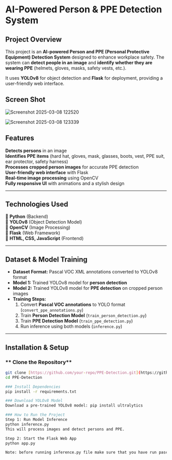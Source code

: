 #  AI-Powered Person & PPE Detection System

##  Project Overview
This project is an **AI-powered Person and PPE (Personal Protective Equipment) Detection System** designed to enhance workplace safety. The system can **detect people in an image** and **identify whether they are wearing PPE** (helmets, gloves, masks, safety vests, etc.).  

It uses **YOLOv8** for object detection and **Flask** for deployment, providing a user-friendly web interface.

## Screen Shot

![Screenshot 2025-03-08 122520](https://github.com/user-attachments/assets/118a318d-6e32-4026-bd8f-40f530d1b9a6)

![Screenshot 2025-03-08 123339](https://github.com/user-attachments/assets/497c3297-2637-40bd-ae66-36568bb16477)

##  Features
**Detects persons** in an image  
 **Identifies PPE items** (hard hat, gloves, mask, glasses, boots, vest, PPE suit, ear protector, safety harness)  
 **Processes cropped person images** for accurate PPE detection  
 **User-friendly web interface** with Flask  
 **Real-time image processing** using OpenCV  
 **Fully responsive UI** with animations and a stylish design  

---

##  Technologies Used
🔹 **Python** (Backend)  
🔹 **YOLOv8** (Object Detection Model)  
🔹 **OpenCV** (Image Processing)  
🔹 **Flask** (Web Framework)  
🔹 **HTML, CSS, JavaScript** (Frontend)  

---

## Dataset & Model Training
- **Dataset Format:** Pascal VOC XML annotations converted to YOLOv8 format  
- **Model 1:** Trained YOLOv8 model for **person detection**  
- **Model 2:** Trained YOLOv8 model for **PPE detection** on cropped person images  
- **Training Steps:**
  1. Convert **Pascal VOC annotations** to YOLO format (`convert_ppe_annotations.py`)
  2. Train **Person Detection Model** (`train_person_detection.py`)
  3. Train **PPE Detection Model** (`train_ppe_detection.py`)
  4. Run inference using both models (`inference.py`)

---

##  Installation & Setup

### ** Clone the Repository**
```bash
git clone [https://github.com/your-repo/PPE-Detection.git](https://github.com/mars2812/Persons-and-PPE-Detection-using-AI)
cd PPE-Detection

### Install Dependencies
pip install -r requirements.txt

### Download YOLOv8 Model
Download a pre-trained YOLOv8 model: pip install ultralytics

### How to Run the Project
Step 1: Run Model Inference
python inference.py
This will process images and detect persons and PPE.

Step 2: Start the Flask Web App
python app.py

Note: before running inference.py file make sure that you have run pascalVOLtoYOlO file and trainning both person detection model and PPE detection model 




